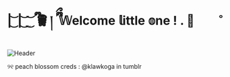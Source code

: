 # | ͜͝ | ͜͝ ̫ ͜͝ ྀི 𖠺  ། ྀིྀ  𝕎elcome  𝕝ittle  𝕠ne  !  . 🍥　　˚
![Header](https://files.catbox.moe/4gyfwk.jpg)

୨୧    peach blossom creds : @klawkoga in tumblr
